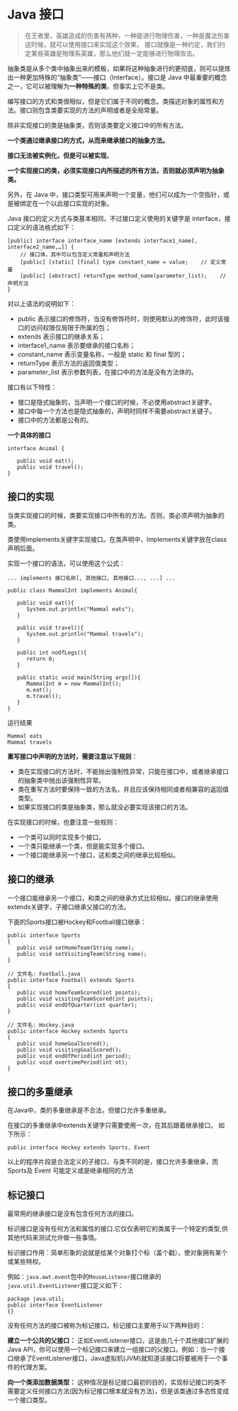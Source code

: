 # Java 接口

>在王者里，英雄造成的伤害有两种，一种是进行物理伤害，一种是魔法伤害
这时候，就可以使用接口来实现这个效果。
接口就像是一种约定，我们约定某些英雄是物理系英雄，那么他们就一定能够进行物理攻击。

抽象类是从多个类中抽象出来的模板，如果将这种抽象进行的更彻底，则可以提炼出一种更加特殊的“抽象类”——接口（Interface）。接口是 Java 中最重要的概念之一，它可以被理解为**一种特殊的类**，但事实上它不是类。

编写接口的方式和类很相似，但是它们属于不同的概念。类描述对象的属性和方法。接口则包含类要实现的方法的声明或者是全局常量。

除非实现接口的类是抽象类，否则该类要定义接口中的所有方法。

**一个类通过继承接口的方式，从而来继承接口的抽象方法。**

**接口无法被实例化，但是可以被实现**。

**一个实现接口的类，必须实现接口内所描述的所有方法，否则就必须声明为抽象类。**

另外，在 Java 中，接口类型可用来声明一个变量，他们可以成为一个空指针，或是被绑定在一个以此接口实现的对象。

Java 接口的定义方式与类基本相同，不过接口定义使用的关键字是 interface，接口定义的语法格式如下：

```
[public] interface interface_name [extends interface1_name[, interface2_name,…]] {
    // 接口体，其中可以包含定义常量和声明方法
    [public] [static] [final] type constant_name = value;    // 定义常量
    [public] [abstract] returnType method_name(parameter_list);    // 声明方法
}
```

对以上语法的说明如下：
- public 表示接口的修饰符，当没有修饰符时，则使用默认的修饰符，此时该接口的访问权限仅局限于所属的包；
- extends 表示接口的继承关系；
- interface1_name 表示要继承的接口名称；
- constant_name 表示变量名称，一般是 static 和 final 型的；
- returnType 表示方法的返回值类型；
- parameter_list 表示参数列表，在接口中的方法是没有方法体的。


接口有以下特性：
- 接口是隐式抽象的，当声明一个接口的时候，不必使用abstract关键字。
- 接口中每一个方法也是隐式抽象的，声明时同样不需要abstract关键子。
- 接口中的方法都是公有的。


**一个具体的接口**

```
interface Animal {

   public void eat();
   public void travel();
}
```

## 接口的实现

当类实现接口的时候，类要实现接口中所有的方法。否则，类必须声明为抽象的类。

类使用implements关键字实现接口。在类声明中，Implements关键字放在class声明后面。

实现一个接口的语法，可以使用这个公式：

```
... implements 接口名称[, 其他接口, 其他接口..., ...] ...

```

```
public class MammalInt implements Animal{

   public void eat(){
      System.out.println("Mammal eats");
   }

   public void travel(){
      System.out.println("Mammal travels");
   } 

   public int noOfLegs(){
      return 0;
   }

   public static void main(String args[]){
      MammalInt m = new MammalInt();
      m.eat();
      m.travel();
   }
} 
```
运行结果

~~~
Mammal eats
Mammal travels
~~~


**重写接口中声明的方法时，需要注意以下规则**：

- 类在实现接口的方法时，不能抛出强制性异常，只能在接口中，或者继承接口的抽象类中抛出该强制性异常。
- 类在重写方法时要保持一致的方法名，并且应该保持相同或者相兼容的返回值类型。
- 如果实现接口的类是抽象类，那么就没必要实现该接口的方法。

在实现接口的时候，也要注意一些规则：

- 一个类可以同时实现多个接口。
- 一个类只能继承一个类，但是能实现多个接口。
- 一个接口能继承另一个接口，这和类之间的继承比较相似。

## 接口的继承

一个接口能继承另一个接口，和类之间的继承方式比较相似。接口的继承使用extends关键字，子接口继承父接口的方法。


下面的Sports接口被Hockey和Football接口继承：

```
public interface Sports
{
   public void setHomeTeam(String name);
   public void setVisitingTeam(String name);
}

// 文件名: Football.java
public interface Football extends Sports
{
   public void homeTeamScored(int points);
   public void visitingTeamScored(int points);
   public void endOfQuarter(int quarter);
}

// 文件名: Hockey.java
public interface Hockey extends Sports
{
   public void homeGoalScored();
   public void visitingGoalScored();
   public void endOfPeriod(int period);
   public void overtimePeriod(int ot);
}
```

## 接口的多重继承

在Java中，类的多重继承是不合法，但接口允许多重继承。

在接口的多重继承中extends关键字只需要使用一次，在其后跟着继承接口。 如下所示：

`public interface Hockey extends Sports, Event`

以上的程序片段是合法定义的子接口，与类不同的是，接口允许多重继承，而 Sports及 Event 可能定义或是继承相同的方法

## 标记接口

最常用的继承接口是没有包含任何方法的接口。

标识接口是没有任何方法和属性的接口.它仅仅表明它的类属于一个特定的类型,供其他代码来测试允许做一些事情。

标识接口作用：简单形象的说就是给某个对象打个标（盖个戳），使对象拥有某个或某些特权。

例如：`java.awt.event`包中的`MouseListener`接口继承的`java.util.EventListener`接口定义如下：
```
package java.util;
public interface EventListener
{}
```
没有任何方法的接口被称为标记接口。标记接口主要用于以下两种目的：

**建立一个公共的父接口：**
正如EventListener接口，这是由几十个其他接口扩展的Java API，你可以使用一个标记接口来建立一组接口的父接口。例如：当一个接口继承了EventListener接口，Java虚拟机(JVM)就知道该接口将要被用于一个事件的代理方案。

**向一个类添加数据类型：**
这种情况是标记接口最初的目的，实现标记接口的类不需要定义任何接口方法(因为标记接口根本就没有方法)，但是该类通过多态性变成一个接口类型。


